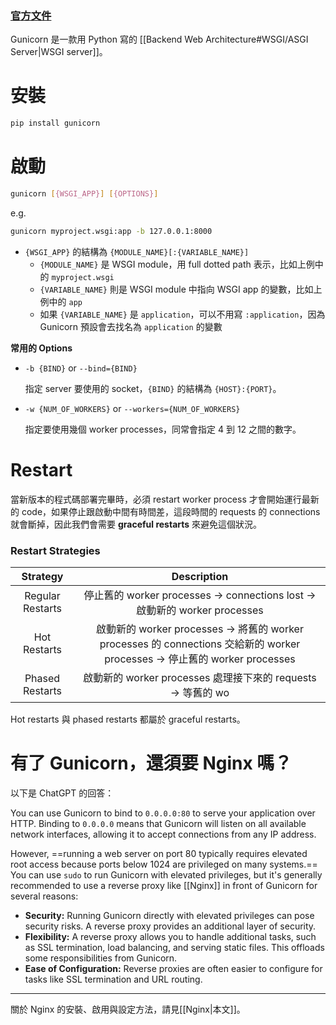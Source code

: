 ### [官方文件](https://docs.gunicorn.org/en/stable/index.html)

Gunicorn 是一款用 Python 寫的 [[Backend Web Architecture#WSGI/ASGI Server|WSGI server]]。

# 安裝

```bash
pip install gunicorn
```

# 啟動

```bash
gunicorn [{WSGI_APP}] [{OPTIONS}]
```

e.g.

```bash
gunicorn myproject.wsgi:app -b 127.0.0.1:8000
```

- `{WSGI_APP}` 的結構為 `{MODULE_NAME}[:{VARIABLE_NAME}]`
    - `{MODULE_NAME}` 是 WSGI module，用 full dotted path 表示，比如上例中的 `myproject.wsgi`
    - `{VARIABLE_NAME}` 則是 WSGI module 中指向 WSGI app 的變數，比如上例中的 `app`
    - 如果 `{VARIABLE_NAME}` 是 `application`，可以不用寫 `:application`，因為 Gunicorn 預設會去找名為 `application` 的變數

**常用的 Options**

- `-b {BIND}` or `--bind={BIND}`

    指定 server 要使用的 socket，`{BIND}` 的結構為 `{HOST}:{PORT}`。

- `-w {NUM_OF_WORKERS}` or `--workers={NUM_OF_WORKERS}`

    指定要使用幾個 worker processes，同常會指定 4 到 12 之間的數字。

# Restart

當新版本的程式碼部署完畢時，必須 restart worker process 才會開始運行最新的 code，如果停止跟啟動中間有時間差，這段時間的 requests 的 connections 就會斷掉，因此我們會需要 **graceful restarts** 來避免這個狀況。

### Restart Strategies

|Strategy|Description|
|:-:|:-:|
|Regular Restarts|停止舊的 worker processes → connections lost → 啟動新的 worker processes|
|Hot Restarts|啟動新的 worker processes → 將舊的 worker processes 的 connections 交給新的 worker processes → 停止舊的 worker processes|
|Phased Restarts|啟動新的 worker processes 處理接下來的 requests → 等舊的 wo|rker processes 處理完所有既有的 requests → 停止舊的 worker processes

Hot restarts 與 phased restarts 都屬於 graceful restarts。

# 有了 Gunicorn，還須要 Nginx 嗎？

以下是 ChatGPT 的回答：

You can use Gunicorn to bind to `0.0.0.0:80` to serve your application over HTTP. Binding to `0.0.0.0` means that Gunicorn will listen on all available network interfaces, allowing it to accept connections from any IP address.

However, ==running a web server on port 80 typically requires elevated root access because ports below 1024 are privileged on many systems.== You can use `sudo` to run Gunicorn with elevated privileges, but it's generally recommended to use a reverse proxy like [[Nginx]] in front of Gunicorn for several reasons:

- **Security:** Running Gunicorn directly with elevated privileges can pose security risks. A reverse proxy provides an additional layer of security.
- **Flexibility:** A reverse proxy allows you to handle additional tasks, such as SSL termination, load balancing, and serving static files. This offloads some responsibilities from Gunicorn.
- **Ease of Configuration:** Reverse proxies are often easier to configure for tasks like SSL termination and URL routing.

---

關於 Nginx 的安裝、啟用與設定方法，請見[[Nginx|本文]]。
